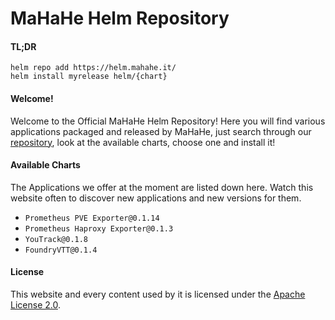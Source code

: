 # MaHaHe Helm Repository

#### TL;DR
```console
helm repo add https://helm.mahahe.it/
helm install myrelease helm/{chart}
```

#### Welcome!

Welcome to the Official MaHaHe Helm Repository! Here you will find various applications packaged and released by MaHaHe, just search through our [repository](https://gitea.mahahe.it/Mahahe/helm), look at the available charts, choose one and install it!

#### Available Charts

The Applications we offer at the moment are listed down here. Watch this website often to discover new applications and new versions for them.

 - ```Prometheus PVE Exporter@0.1.14```
 - ```Prometheus Haproxy Exporter@0.1.3```
 - ```YouTrack@0.1.8```
 - ```FoundryVTT@0.1.4```

#### License

This website and every content used by it is licensed under the [Apache License 2.0](https://www.apache.org/licenses/LICENSE-2.0).
